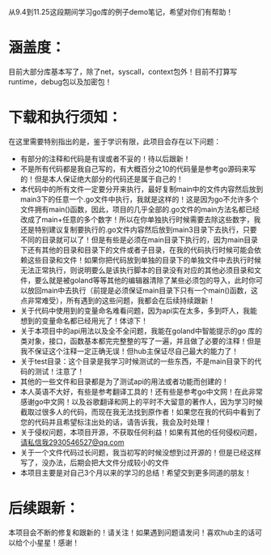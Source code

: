 从9.4到11.25这段期间学习go库的例子demo笔记，希望对你们有帮助！

# 涵盖度：
目前大部分库基本写了，除了net，syscall，context包外！目前不打算写runtime，debug包以及加密包！

# 下载和执行须知：  
在这里需要特别指出的是，鉴于学识有限，此项目会存在以下问题：

- 有部分的注释和代码是有误或者不妥的！待以后跟新！
- 不是所有代码都是我自己写的，有大概百分之10的代码量是参考go源码来写的！但是本人保证绝大部分的代码还是属于自己的！
- 本代码中的所有文件一定要分开来执行，最好复制main中的文件内容然后放到main3下的任意一个.go文件中执行，我就是这样的！这是因为go不允许多个文件拥有main()函数，因此，项目的几乎全部的.go文件的main方法名都已经改成了main+任意的多个数字！所以在你单独执行时候需要去除这些数字，我还是特别建议复制要执行的.go文件内容然后放到main3目录下去执行，只要不同的目录就可以了！但是有些是必须在main目录下执行的，因为main目录下还有其他的目录和目录下的文件或者子目录，在我的代码执行时候可能会依赖这些目录和文件！如果你把代码放到单独的目录下的单独文件中去执行时候无法正常执行，则说明要么是该执行脚本的目录没有对应的其他必须目录和文件，要么就是被goland等等其他的编辑器清除了某些必须包的导入，此时你可以放回main中去执行（前提是必须保证main目录下只有一个main()函数，这点非常难受），所有遇到的这些问题，我都会在后续持续跟新！
- 关于代码中使用到的变量命名难看问题，因为api实在太多，多到吓人，我能想到的变量命名都已经用光了！体谅下！
- 关于本项目中的api用法以及全不全问题，我能在goland中智能提示的go 库的类对象，接口，函数基本都完完整整的写了一遍，并且做了必要的注释！但是我不保证这个注释一定正确无误！但hub主保证尽自己最大的能力了！
- 关于test目录：这个目录是我学习时候测试的一些东西，不是main目录下的代码的测试！注意了！
- 其他的一些文件和目录都是为了测试api的用法或者功能而创建的！
- 本人英语不大好，有些是参考翻译工具的！还有些是参考go中文网！在此非常感谢go中文网！以及谷歌翻译和网上的平时不大留意的著作人，因为学习时候截取过很多人的代码，而现在我无法找到原作者！如果您在我的代码中看到了您的代码并且希望标注出处的话，请告诉我，我会及时处理！
- 关于侵权问题，本项目开源，不获取任何利益！如果有其他的任何侵权问题，请私信我2930546527@qq.com
- 关于一个文件代码过长问题，我当初写的时候没想到过开源的！但是已经这样写了，没办法，后期会把大文件分成较小的文件
- 本项目主要是对自己3个月以来的学习的总结！希望交到更多同道的朋友！

# 后续跟新：
本项目会不断的修复和跟新的！请关注！如果遇到问题请发问！喜欢hub主的话可以给个小星星！感谢！
